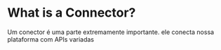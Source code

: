 # What is a Connector?

Um conector é uma parte extremamente importante.  ele conecta nossa plataforma com APIs variadas

